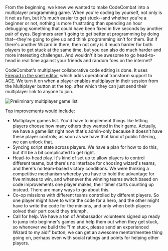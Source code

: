 From the beginning, we knew we wanted to make CodeCombat into a multiplayer programming game. When you're coding by yourself, not only is it not as fun, but it's much easier to get stuck--and whether you're a beginner or not, nothing is more frustrating than spending an hour debugging something that could have been fixed in five seconds by another pair of eyes. Beginners aren't going to get better at programming by doing that--they're going to give up and think programming isn't for them. But if there's another Wizard in there, then not only is it much harder for both players to get stuck at the same time, but you can also do much harder and more interesting challenges. And wouldn't it be awesome to go head-to-head in real time against your friends and random foes on the internet?

CodeCombat's multiplayer collaborative code editing is done. It uses [Firepad in the spell editor](https://github.com/codecombat/codecombat/wiki/Tome#multiplayer-and-firepad), which adds operational transform support to ACE. We turn it on when a player enables multiplayer in their session from the Multiplayer button at the top, after which they can just send their multiplayer link to anyone to join.

![Preliminary multiplayer game list](https://s3.amazonaws.com/files.codecombat.com/wiki-images/multiplayer_00.png)

Top improvements would include:

* Multiplayer games list. You'd have to implement things like letting players choose how many others they wanted in their game. Actually, we have a game list right now that's admin-only because it doesn't have these player controls; as soon as we have that kind of public filtering, we can unlock that.
* Syncing script state across players. We have a plan for how to do this, but it'll be a bit complicated to get right.
* Head-to-head play. It's kind of set up to allow players to control different teams, but there's no interface for choosing wizard's teams, and there's no team-based victory conditions. We were thinking a competitive mechanism whereby you have to hold the advantage for five minutes to win, and whenever the winning teams switch based on code improvements one player makes, their timer starts counting up instead. There are many ways to go about this.
* Co-op missions with different teams controlled by different players. So one player might have to write the code for a hero, and the other might have to write the code for the minions, and only when both players solved their part could they triumph.
* Call for help. We have a ton of Ambassador volunteers signed up ready to jump into beginner's games and help them out when they get stuck, so whenever we build the "I'm stuck, please send an experienced Wizard to my aid!" button, we can get an awesome mentor/mentee thing going on, perhaps even with social ratings and points for helping other players.
